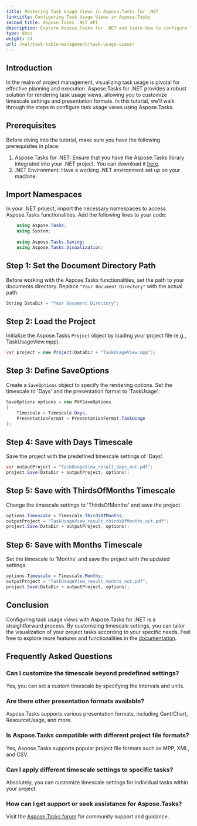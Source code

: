 ```yaml
---
title: Mastering Task Usage Views in Aspose.Tasks for .NET
linktitle: Configuring Task Usage Views in Aspose.Tasks
second_title: Aspose.Tasks .NET API
description: Explore Aspose.Tasks for .NET and learn how to configure task usage views. Customize timescale settings and enhance your project management visuals.
type: docs
weight: 24
url: /net/task-table-management/task-usage-views/
---
```

## Introduction
In the realm of project management, visualizing task usage is pivotal for effective planning and execution. Aspose.Tasks for .NET provides a robust solution for rendering task usage views, allowing you to customize timescale settings and presentation formats. In this tutorial, we'll walk through the steps to configure task usage views using Aspose.Tasks.
## Prerequisites
Before diving into the tutorial, make sure you have the following prerequisites in place:
1. Aspose.Tasks for .NET: Ensure that you have the Aspose.Tasks library integrated into your .NET project. You can download it [here](https://releases.aspose.com/tasks/net/).
2. .NET Environment: Have a working .NET environment set up on your machine.
## Import Namespaces
In your .NET project, import the necessary namespaces to access Aspose.Tasks functionalities. Add the following lines to your code:
```csharp
    using Aspose.Tasks;
    using System;
    
    using Aspose.Tasks.Saving;
    using Aspose.Tasks.Visualization;
```
## Step 1: Set the Document Directory Path
Before working with the Aspose.Tasks functionalities, set the path to your documents directory. Replace `"Your Document Directory"` with the actual path.
```csharp
String DataDir = "Your Document Directory";
```
## Step 2: Load the Project
Initialize the Aspose.Tasks `Project` object by loading your project file (e.g., TaskUsageView.mpp).
```csharp
var project = new Project(DataDir + "TaskUsageView.mpp");
```
## Step 3: Define SaveOptions
Create a `SaveOptions` object to specify the rendering options. Set the timescale to 'Days' and the presentation format to 'TaskUsage'.
```csharp
SaveOptions options = new PdfSaveOptions
{
    Timescale = Timescale.Days,
    PresentationFormat = PresentationFormat.TaskUsage
};
```
## Step 4: Save with Days Timescale
Save the project with the predefined timescale settings of 'Days'.
```csharp
var outputProject = "TaskUsageView_result_days_out.pdf";
project.Save(DataDir + outputProject, options);
```
## Step 5: Save with ThirdsOfMonths Timescale
Change the timescale settings to 'ThirdsOfMonths' and save the project.
```csharp
options.Timescale = Timescale.ThirdsOfMonths;
outputProject = "TaskUsageView_result_thirdsOfMonths_out.pdf";
project.Save(DataDir + outputProject, options);
```
## Step 6: Save with Months Timescale
Set the timescale to 'Months' and save the project with the updated settings.
```csharp
options.Timescale = Timescale.Months;
outputProject = "TaskUsageView_result_months_out.pdf";
project.Save(DataDir + outputProject, options);
```
## Conclusion
Configuring task usage views with Aspose.Tasks for .NET is a straightforward process. By customizing timescale settings, you can tailor the visualization of your project tasks according to your specific needs.
Feel free to explore more features and functionalities in the [documentation](https://reference.aspose.com/tasks/net/).
## Frequently Asked Questions
### Can I customize the timescale beyond predefined settings?
Yes, you can set a custom timescale by specifying the intervals and units.
### Are there other presentation formats available?
Aspose.Tasks supports various presentation formats, including GanttChart, ResourceUsage, and more.
### Is Aspose.Tasks compatible with different project file formats?
Yes, Aspose.Tasks supports popular project file formats such as MPP, XML, and CSV.
### Can I apply different timescale settings to specific tasks?
Absolutely, you can customize timescale settings for individual tasks within your project.
### How can I get support or seek assistance for Aspose.Tasks?
Visit the [Aspose.Tasks forum](https://forum.aspose.com/c/tasks/15) for community support and guidance.